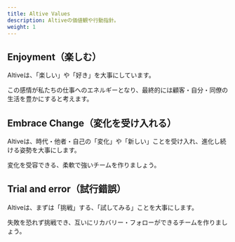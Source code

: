 ```yaml
---
title: Altive Values
description: Altiveの価値観や行動指針。
weight: 1
---
```

## Enjoyment（楽しむ）
Altiveは、「楽しい」や「好き」を大事にしています。

この感情が私たちの仕事へのエネルギーとなり、最終的には顧客・自分・同僚の生活を豊かにすると考えます。
 
## Embrace Change（変化を受け入れる）
Altiveは、時代・他者・自己の「変化」や「新しい」ことを受け入れ、進化し続ける姿勢を大事にします。

変化を受容できる、柔軟で強いチームを作りましょう。
 
## Trial and error（試行錯誤）
Altiveは、まずは「挑戦」する、「試してみる」ことを大事にします。

失敗を恐れず挑戦でき、互いにリカバリー・フォローができるチームを作りましょう。
